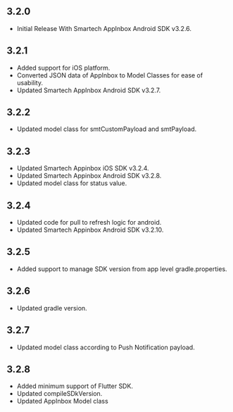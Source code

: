 ## 3.2.0

* Initial Release With Smartech AppInbox Android SDK v3.2.6.

## 3.2.1

* Added support for iOS platform.
* Converted JSON data of AppInbox to Model Classes for ease of usability.
* Updated Smartech AppInbox Android SDK v3.2.7.

## 3.2.2

* Updated model class for smtCustomPayload and smtPayload.

## 3.2.3

* Updated Smartech Appinbox iOS SDK v3.2.4.
* Updated Smartech Appinbox Android SDK v3.2.8.
* Updated model class for status value.

## 3.2.4

* Updated code for pull to refresh logic for android.
* Updated Smartech Appinbox Android SDK v3.2.10.

## 3.2.5

* Added support to manage SDK version from app level gradle.properties.

## 3.2.6

* Updated gradle version.

## 3.2.7

* Updated model class according to Push Notification payload.

## 3.2.8

* Added minimum support of Flutter SDK.
* Updated compileSDkVersion.
* Updated AppInbox Model class